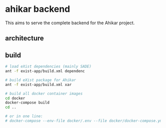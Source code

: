 # ahikar backend

This aims to serve the complete backend for the Ahikar project.

## architecture

## build
```bash
# load eXist dependencies (mainly SADE)
ant -f exist-app/build.xml dependenc

# build eXist package for Ahikar
ant -f exist-app/build.xml xar

# build all docker container images
cd docker
docker-compose build
cd ..

# or in one line:
# docker-compose --env-file docker/.env --file docker/docker-compose.yml build
```
